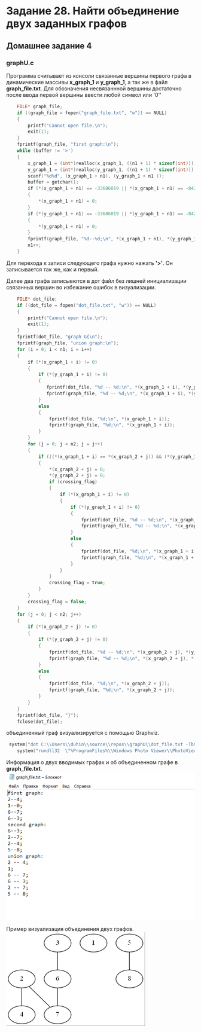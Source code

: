 # Задание 28. Найти объединение двух заданных графов

## Домашнее задание 4

### graphU.c



Программа считывает из консоли связанные вершины первого графа в динамические массивы **x_graph_1** и **y_graph_1**, а так же в файл **graph_file.txt**. Для обозначения несвязаннной вершины достаточно после ввода первой вершины ввести любой символ или '0''

```c   
    FILE* graph_file;
    if ((graph_file = fopen("graph_file.txt", "w")) == NULL)
    {
        printf("Cannot open file.\n");
        exit(1);
    }
    fprintf(graph_file, "first graph:\n");
    while (buffer != '>')
    {   
        x_graph_1 = (int*)realloc(x_graph_1, ((n1 + 1) * sizeof(int)));
        y_graph_1 = (int*)realloc(y_graph_1, ((n1 + 1) * sizeof(int)));
        scanf("%d%d", (x_graph_1 + n1), (y_graph_1 + n1 ));
        buffer = getchar();
        if (*(x_graph_1 + n1) == -33686019 || *(x_graph_1 + n1) == -842150451)
        {
            *(x_graph_1 + n1) = 0;
        }
        if (*(y_graph_1 + n1) == -33686019 || *(y_graph_1 + n1) == -842150451)
        {
            *(y_graph_1 + n1) = 0;
        }
        fprintf(graph_file, "%d--%d;\n", *(x_graph_1 + n1), *(y_graph_1 + n1));
        n1++;
    }    

```
Для перехода к записи следующего графа нужно нажать **'>'**.
Он записывается так же, как и первый.


Далее два графа записывются в дот файл без лишней инициализации связанных вершин во избежание ошибок в визуализации.
```c
    FILE* dot_file;
    if ((dot_file = fopen("dot_file.txt", "w")) == NULL)
    {
    	printf("Cannot open file.\n");
    	exit(1);
    }
    fprintf(dot_file, "graph G{\n");
    fprintf(graph_file, "union graph:\n");
    for (i = 0; i < n1; i = i++)
    {
        if (*(x_graph_1 + i) != 0)
        {
            if (*(y_graph_1 + i) != 0)
            {
               fprintf(dot_file, "%d -- %d;\n", *(x_graph_1 + i), *(y_graph_1 + i));
               fprintf(graph_file, "%d -- %d;\n", *(x_graph_1 + i), *(y_graph_1 + i));
            }
            else
            {
                fprintf(dot_file, "%d;\n", *(x_graph_1 + i));
                fprintf(graph_file, "%d;\n", *(x_graph_1 + i));
            }
        }
        for (j = 0; j < n2; j = j++)
        {
            if (((*(x_graph_1 + i) == *(x_graph_2 + j)) && (*(y_graph_1 + i) == *(y_graph_2 + j))) || ((*(x_graph_1 + i) == *(y_graph_2 + j)) && (*(y_graph_1 + i) == *(x_graph_2 + j))))
            {
                *(x_graph_2 + j) = 0;
                *(y_graph_2 + j) = 0;
                if (crossing_flag)
                {
                    if (*(x_graph_1 + i) != 0)
                    {
                        if (*(y_graph_1 + i) != 0)
                        {
                            fprintf(dot_file, "%d -- %d;\n", *(x_graph_1 + i), *(y_graph_1 + j + 1));
                            fprintf(graph_file, "%d -- %d;\n", *(x_graph_1 + i), *(y_graph_1 + j + 1));
                        }
                        else
                        {
                            fprintf(dot_file, "%d;\n", *(x_graph_1 + i));
                            fprintf(graph_file, "%d;\n", *(x_graph_1 + i));
                        }
                    }
                }
                crossing_flag = true;
            }
        }
        crossing_flag = false;
    }
    for (j = 0; j < n2; j++)
    {
        if (*(x_graph_2 + j) != 0)
        {
            if (*(y_graph_2 + j) != 0)
            {
                fprintf(dot_file, "%d -- %d;\n", *(x_graph_2 + j), *(y_graph_2 + j));
                fprintf(graph_file, "%d -- %d;\n", *(x_graph_2 + j), *(y_graph_2 + j));
            }
            else
            {
                fprintf(dot_file, "%d;\n", *(x_graph_2 + j));
                fprintf(graph_file, "%d;\n", *(x_graph_2 + j));
            }
        }
    }
    fprintf(dot_file, "}");
    fclose(dot_file);
```
объединенный граф визуализируется с помощью Graphviz.
```c   
 system("dot C:\\Users\\duhin\\source\\repos\\graphU\\dot_file.txt -Tbmp -o graph.PNG");
    system("rundll32  \"%ProgramFiles%\\Windows Photo Viewer\\PhotoViewer.dll\", ImageView_Fullscreen C:\\Users\\duhin\\source\\repos\\graphU\\graph.PNG");
``` 
Информация о двух вводимых графах и об объединенном графе в **graph_file.txt**.
![Screenshot](work.PNG)

Пример визуализация объединения двух графов.
![Screenshot](graph.PNG)
